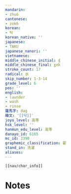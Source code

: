 ```yaml
---
mandarin:
- zhuó
cantonese:
- zok6
korean:
- 탁
korean_native: ''
japanese:
- TAKU
japanese_nanori: ''
vietnamese:
middle_chinese_initial: ɖ
middle_chinese_final: ɣʌk
stroke_count: 17
radical: 水
skip_number: 1-3-14
grade_level: 6
pos: ''
english:
- launder
- wash
- rinse
羅馬字: dag
韓文: '[[닥]]'
joyo_level: 高等
hsk_level: ''
hanmun_edu_level: 高等
danayo_id: 6165
mc_id: 2390
graphemic_classification: 翟
stand_in: 洗濯
aliases:
---
```

```meta-bind-embed
[[nav/char_info]]
```

# Notes

